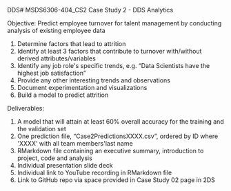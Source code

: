 ﻿DDS# MSDS6306-404_CS2
Case Study 2 - DDS Analytics

Objective: Predict employee turnover for talent management by conducting analysis of existing employee data
1) Determine factors that lead to attrition
2) Identify at least 3 factors that contribute to turnover with/without derived attributes/variables
3) Identify any job role's specific trends, e.g. “Data Scientists have the highest job satisfaction”
4) Provide any other interesting trends and observations
5) Document experimentation and visualizations
6) Build a model to predict attrition

Deliverables:
1) A model that will attain at least 60% overall accuracy for the training and the validation set 
2) One prediction file, “Case2PredictionsXXXX.csv”, ordered by ID where 'XXXX' with all team members'last name
3) RMarkdown file containing an executive summary, introduction to project, code and analysis
4) Individual presentation slide deck
5) Individual link to YouTube recording in RMarkdown file
6) Link to GitHub repo via space provided in Case Study 02 page in 2DS
